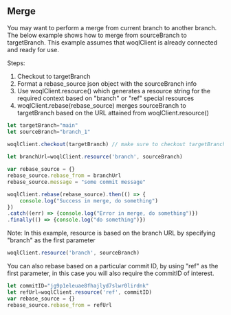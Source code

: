 

## Merge

You may want to perform a merge from current branch to another branch. The below example shows how to merge from sourceBranch to
targetBranch. This example assumes that woqlClient is already connected and ready for use.

Steps:
1. Checkout to targetBranch
2. Format a rebase_source json object with the sourceBranch info
3. Use woqlClient.resource() which generates a resource string for the required context based on "branch" or "ref" special resources
4. woqlClient.rebase(rebase_source) merges sourceBranch to targetBranch based on the URL attained from woqlClient.resource()


```javascript
let targetBranch="main"
let sourceBranch="branch_1"

woqlClient.checkout(targetBranch) // make sure to checkout targetBranch
      
let branchUrl=woqlClient.resource('branch', sourceBranch)

var rebase_source = {}
rebase_source.rebase_from = branchUrl
rebase_source.message = "some commit message"

woqlClient.rebase(rebase_source).then(() => {
	console.log("Success in merge, do something")
})
.catch((err) => {console.log("Error in merge, do something")})
.finally(() => {console.log("do something")})
```

Note: In this example, resource is based on the branch URL by specifying "branch" as the first parameter

```javascript
woqlClient.resource('branch', sourceBranch)
```

You can also rebase based on a particular commit ID, by using "ref" as the first parameter, in this case you will also require the
commitID of interest.

```javascript
let commitID="jg9p1eleuae8fhajlyd7slwr0lirdnk"
let refUrl=woqlClient.resource('ref', commitID)
var rebase_source = {}
rebase_source.rebase_from = refUrl
```

